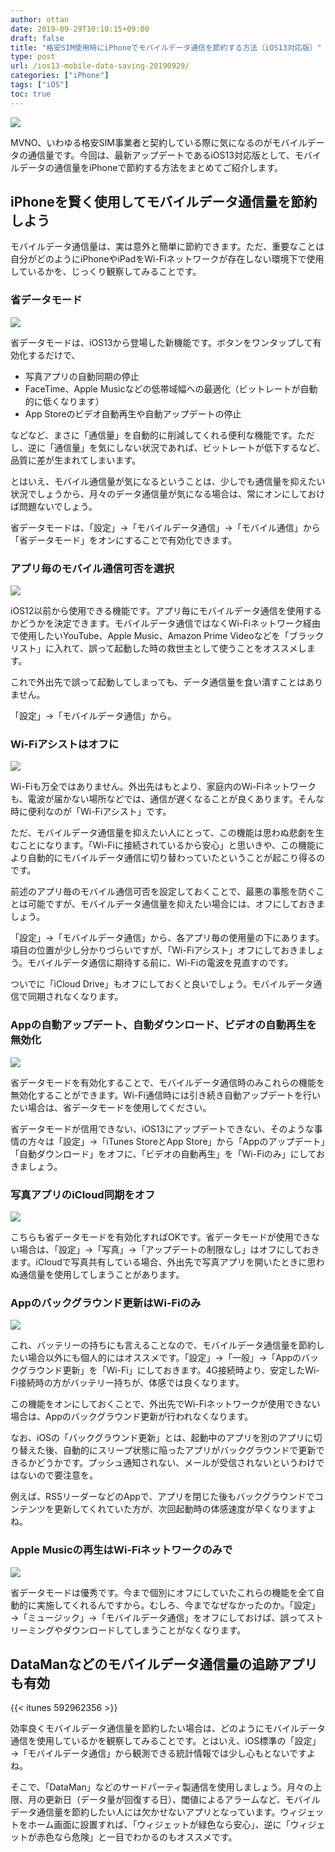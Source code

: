 ```yaml
---
author: ottan
date: 2019-09-29T10:10:15+09:00
draft: false
title: "格安SIM使用時にiPhoneでモバイルデータ通信を節約する方法（iOS13対応版）"
type: post
url: /ios13-mobile-data-saving-20190929/
categories: ["iPhone"]
tags: ["iOS"]
toc: true
---
```


![](/uploads/2019/09/190923-8b66b03fb98bb2f6.jpg)

MVNO、いわゆる格安SIM事業者と契約している際に気になるのがモバイルデータの通信量です。今回は、最新アップデートであるiOS13対応版として、モバイルデータの通信量をiPhoneで節約する方法をまとめてご紹介します。

## iPhoneを賢く使用してモバイルデータ通信量を節約しよう

モバイルデータ通信量は、実は意外と簡単に節約できます。ただ、重要なことは自分がどのようにiPhoneやiPadをWi-Fiネットワークが存在しない環境下で使用しているかを、じっくり観察してみることです。

### 省データモード

![](/uploads/2019/09/190923-8ec6ebbd39025274.png)

省データモードは、iOS13から登場した新機能です。ボタンをワンタップして有効化するだけで、

- 写真アプリの自動同期の停止
- FaceTime、Apple Musicなどの低帯域幅への最適化（ビットレートが自動的に低くなります）
- App Storeのビデオ自動再生や自動アップデートの停止

などなど、まさに「通信量」を自動的に削減してくれる便利な機能です。ただし、逆に「通信量」を気にしない状況であれば、ビットレートが低下するなど、品質に差が生まれてしまいます。

とはいえ、モバイル通信量が気になるということは、少しでも通信量を抑えたい状況でしょうから、月々のデータ通信量が気になる場合は、常にオンにしておけば問題ないでしょう。

省データモードは、「設定」→「モバイルデータ通信」→「モバイル通信」から「省データモード」をオンにすることで有効化できます。

### アプリ毎のモバイル通信可否を選択

![](/uploads/2019/09/190923-67f72be2f7b640ea.png)

iOS12以前から使用できる機能です。アプリ毎にモバイルデータ通信を使用するかどうかを決定できます。モバイルデータ通信ではなくWi-Fiネットワーク経由で使用したいYouTube、Apple Music、Amazon Prime Videoなどを「ブラックリスト」に入れて、誤って起動した時の救世主として使うことをオススメします。

これで外出先で誤って起動してしまっても、データ通信量を食い潰すことはありません。

「設定」→「モバイルデータ通信」から。

### Wi-Fiアシストはオフに

![](/uploads/2019/09/190923-921af80bf7f27746.png)

Wi-Fiも万全ではありません。外出先はもとより、家庭内のWi-Fiネットワークも、電波が届かない場所などでは、通信が遅くなることが良くあります。そんな時に便利なのが「Wi-Fiアシスト」です。

ただ、モバイルデータ通信量を抑えたい人にとって、この機能は思わぬ悲劇を生むことになります。「Wi-Fiに接続されているから安心」と思いきや、この機能により自動的にモバイルデータ通信に切り替わっていたということが起こり得るのです。

前述のアプリ毎のモバイル通信可否を設定しておくことで、最悪の事態を防ぐことは可能ですが、モバイルデータ通信量を抑えたい場合には、オフにしておきましょう。

「設定」→「モバイルデータ通信」から、各アプリ毎の使用量の下にあります。項目の位置が少し分かりづらいですが、「Wi-Fiアシスト」オフにしておきましょう。モバイルデータ通信に期待する前に、Wi-Fiの電波を見直すのです。

ついでに「iCloud Drive」もオフにしておくと良いでしょう。モバイルデータ通信で同期されなくなります。

### Appの自動アップデート、自動ダウンロード、ビデオの自動再生を無効化

![](/uploads/2019/09/190923-c215c53dbaf0745c.png)

省データモードを有効化することで、モバイルデータ通信時のみこれらの機能を無効化することができます。Wi-Fi通信時には引き続き自動アップデートを行いたい場合は、省データモードを使用してください。

省データモードが信用できない、iOS13にアップデートできない、そのような事情の方々は「設定」→「iTunes StoreとApp Store」から「Appのアップデート」「自動ダウンロード」をオフに、「ビデオの自動再生」を「Wi-Fiのみ」にしておきましょう。

### 写真アプリのiCloud同期をオフ

![](/uploads/2019/09/190923-378ccebff9ea4137.png)

こちらも省データモードを有効化すればOKです。省データモードが使用できない場合は、「設定」→「写真」→「アップデートの制限なし」はオフにしておきます。iCloudで写真共有している場合、外出先で写真アプリを開いたときに思わぬ通信量を使用してしまうことがあります。

### Appのバックグラウンド更新はWi-Fiのみ

![](/uploads/2019/09/190923-f7cac121632354bb.png)

これ、バッテリーの持ちにも言えることなので、モバイルデータ通信量を節約したい場合以外にも個人的にはオススメです。「設定」→「一般」→「Appのバックグラウンド更新」を「Wi-Fi」にしておきます。4G接続時より、安定したWi-Fi接続時の方がバッテリー持ちが、体感では良くなります。

この機能をオンにしておくことで、外出先でWi-Fiネットワークが使用できない場合は、Appのバックグラウンド更新が行われなくなります。

なお、iOSの「バックグラウンド更新」とは、起動中のアプリを別のアプリに切り替えた後、自動的にスリープ状態に陥ったアプリがバックグラウンドで更新できるかどうかです。プッシュ通知されない、メールが受信されないというわけではないので要注意を。

例えば、RSSリーダーなどのAppで、アプリを閉じた後もバックグラウンドでコンテンツを更新してくれていた方が、次回起動時の体感速度が早くなりますよね。

### Apple Musicの再生はWi-Fiネットワークのみで

![](/uploads/2019/09/190923-4414f0f251f9a184.png)

省データモードは優秀です。今まで個別にオフにしていたこれらの機能を全て自動的に実施してくれるんですから。むしろ、今までなぜなかったのか。「設定」→「ミュージック」→「モバイルデータ通信」をオフにしておけば、誤ってストリーミングやダウンロードしてしまうことがなくなります。

## DataManなどのモバイルデータ通信量の追跡アプリも有効

{{< itunes 592962356 >}}

効率良くモバイルデータ通信量を節約したい場合は、どのようにモバイルデータ通信を使用しているかを観察してみることです。とはいえ、iOS標準の「設定」→「モバイルデータ通信」から観測できる統計情報では少し心もとないですよね。

そこで、「DataMan」などのサードパーティ製通信を使用しましょう。月々の上限、月の更新日（データ量が回復する日）、閾値によるアラームなど、モバイルデータ通信量を節約したい人には欠かせないアプリとなっています。ウィジェットをホーム画面に設置すれば、「ウィジェットが緑色なら安心」、逆に「ウィジェットが赤色なら危険」と一目でわかるのもオススメです。
